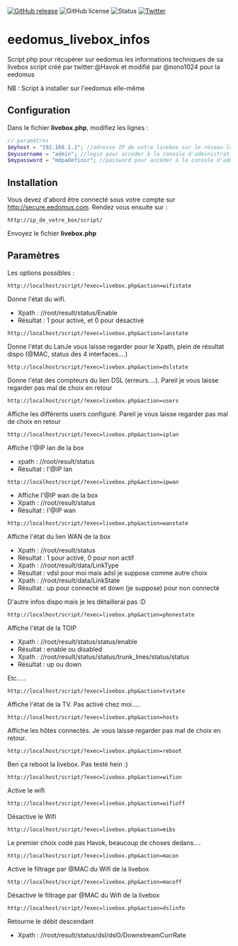 [![GitHub release](https://img.shields.io/github/release/aussitot/eedomus_livebox_infos.svg?style=flat-square)](https://github.com/aussitot/eedomus_livebox_infos/releases)
![GitHub license](https://img.shields.io/github/license/aussitot/eedomus_livebox_infos.svg?style=flat-square)
![Status](https://img.shields.io/badge/Status-beta-red.svg?style=flat-square)
[![Twitter](https://img.shields.io/badge/twitter-@havok-blue.svg?style=flat-square)](http://twitter.com/havok)
# eedomus_livebox_infos
Script php pour récupérer sur eedomus les informations techniques de sa livebox
script créé par twitter:@Havok et modifié par @nono1024 pour la eedomus

NB : Script à installer sur l'eedomus elle-même

## Configuration
Dans le fichier **livebox.php**, modifiez les lignes :
```php
// paramètres
$myhost = "192.168.1.1"; //adresse IP de votre livebox sur le réseau local
$myusername = "admin"; //login pour accéder à la console d'administration de la livebox
$mypassword = "mdpadefinir"; //password pour accéder à la console d'administration de la livebox.
```
## Installation
Vous devez d'abord être connecté sous votre compte sur http://secure.eedomus.com.
Rendez vous ensuite sur :

    http://ip_de_votre_box/script/

Envoyez le fichier **livebox.php**

## Paramètres
Les options possibles :

    http://localhost/script/?exec=livebox.php&action=wifistate
Donne l'état du wifi.
- Xpath : //root/result/status/Enable
- Résultat : 1 pour activé, et 0 pour désactivé

```
http://localhost/script/?exec=livebox.php&action=lanstate
```
Donne l'état du LanJe vous laisse regarder pour le Xpath, plein de résultat dispo (@MAC, status des 4 interfaces....)

    http://localhost/script/?exec=livebox.php&action=dslstate
Donne l'état des compteurs du lien DSL (erreurs....). Pareil je vous laisse regarder pas mal de choix en retour

    http://localhost/script/?exec=livebox.php&action=users
Affiche les différents users configuré. Pareil je vous laisse regarder pas mal de choix en retour

    http://localhost/script/?exec=livebox.php&action=iplan
Affiche l'@IP lan de la box
- xpath : //root/result/status
- Résultat : l'@IP lan

```
http://localhost/script/?exec=livebox.php&action=ipwan
```
- Affiche l'@IP wan de la box
- Xpath : //root/result/status
- Résultat : l'@IP wan

```
http://localhost/script/?exec=livebox.php&action=wanstate
```
Affiche l'état du lien WAN de la box
- Xpath : //root/result/status
- Résultat : 1 pour activé, 0 pour non actif
- Xpath :  //root/result/data/LinkType
- Résultat : vdsl pour moi mais adsl je suppose comme autre choix
- Xpath :  //root/result/data/LinkState
- Résultat : up pour connecté et down (je suppose) pour non connecté

D'autre infos dispo mais je les détaillerai pas  :D

    http://localhost/script/?exec=livebox.php&action=phonestate
Affiche l'état de la TOIP
- Xpath : //root/result/status/status/enable
- Résultat : enable ou disabled
- Xpath : //root/result/status/status/trunk_lines/status/status
- Résultat : up ou down

Etc.....

    http://localhost/script/?exec=livebox.php&action=tvstate
Affiche l'état de la TV. Pas activé chez moi.....

    http://localhost/script/?exec=livebox.php&action=hosts
Affiche les hôtes connectés. Je vous laisse regarder pas mal de choix en retour.

    http://localhost/script/?exec=livebox.php&action=reboot
Ben ça reboot la livebox. Pas testé hein :)

    http://localhost/script/?exec=livebox.php&action=wifion
Active le wifi

    http://localhost/script/?exec=livebox.php&action=wifioff
Désactive le Wifi

    http://localhost/script/?exec=livebox.php&action=mibs
Le premier choix codé pas Havok, beaucoup de choses dedans....

    http://localhost/script/?exec=livebox.php&action=macon
Active le filtrage par @MAC du Wifi de la livebox

    http://localhost/script/?exec=livebox.php&action=macoff
Désactive le filtrage par @MAC du Wifi de la livebox

    http://localhost/script/?exec=livebox.php&action=dslinfo
Retourne le débit descendant
- Xpath : //root/result/status/dsl/dsl0/DownstreamCurrRate
